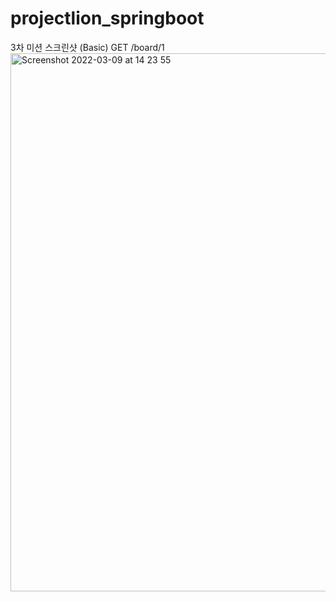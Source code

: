 # projectlion_springboot
3차 미션 스크린샷 (Basic)
GET /board/1
<img width="861" alt="Screenshot 2022-03-09 at 14 23 55" src="https://user-images.githubusercontent.com/98260324/157378377-27dcda7c-de40-439e-8ce6-d0f20d9dbd52.png">
